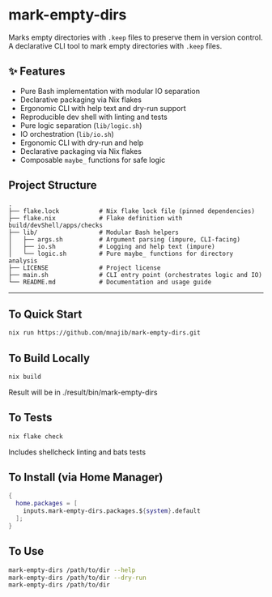 # mark-empty-dirs

Marks empty directories with `.keep` files to preserve them in version control.
A declarative CLI tool to mark empty directories with `.keep` files.

## ✨ Features

- Pure Bash implementation with modular IO separation
- Declarative packaging via Nix flakes
- Ergonomic CLI with help text and dry-run support
- Reproducible dev shell with linting and tests
- Pure logic separation (`lib/logic.sh`)
- IO orchestration (`lib/io.sh`)
- Ergonomic CLI with dry-run and help
- Declarative packaging via Nix flakes
- Composable `maybe_` functions for safe logic


## Project Structure

```
.
├── flake.lock           # Nix flake lock file (pinned dependencies)
├── flake.nix            # Flake definition with build/devShell/apps/checks
├── lib/                 # Modular Bash helpers
│   ├── args.sh          # Argument parsing (impure, CLI-facing)
│   ├── io.sh            # Logging and help text (impure)
│   └── logic.sh         # Pure maybe_ functions for directory analysis
├── LICENSE              # Project license
├── main.sh              # CLI entry point (orchestrates logic and IO)
└── README.md            # Documentation and usage guide

```

---

## To Quick Start

```bash
nix run https://github.com/mnajib/mark-empty-dirs.git
```

## To Build Locally

```bash
nix build
```
Result will be in ./result/bin/mark-empty-dirs

## To Tests
```bash
nix flake check
```
Includes shellcheck linting and bats tests

## To Install (via Home Manager)

```nix
{
  home.packages = [
    inputs.mark-empty-dirs.packages.${system}.default
  ];
}
```

## To Use

```bash
mark-empty-dirs /path/to/dir --help
mark-empty-dirs /path/to/dir --dry-run
mark-empty-dirs /path/to/dir
```
